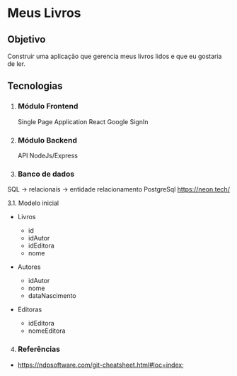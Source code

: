 # Meus Livros

## Objetivo
Construir uma aplicação que gerencia meus livros lidos e que eu gostaria de ler.

## Tecnologias

1. ### Módulo Frontend
    Single Page Application 
        React
        Google SignIn

2. ### Módulo Backend
    API
        NodeJs/Express

3. ### Banco de dados
SQL -> relacionais -> entidade relacionamento
    PostgreSql
    https://neon.tech/

3.1. Modelo inicial

- Livros
    * id
    * idAutor
    * idEditora
    * nome

- Autores
    * idAutor
    * nome
    * dataNascimento

- Editoras
    * idEditora
    * nomeEditora

4. ### Referências
- https://ndpsoftware.com/git-cheatsheet.html#loc=index;